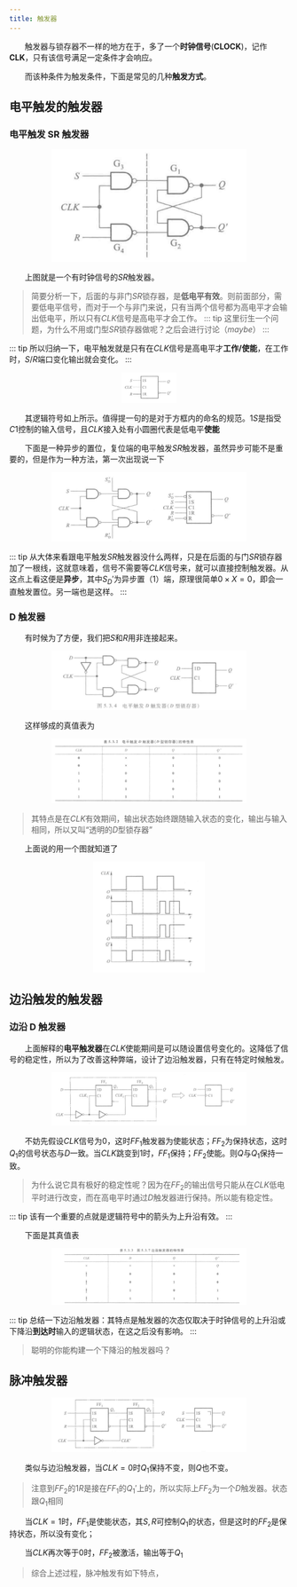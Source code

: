```yaml
---
title: 触发器
---
```


&emsp;&emsp;触发器与锁存器不一样的地方在于，多了一个**时钟信号**($\mathbf{CLOCK}$)，记作$\mathbf{CLK}$，只有该信号满足一定条件才会响应。

&emsp;&emsp;而该种条件为触发条件，下面是常见的几种**触发方式**。

## 电平触发的触发器

### 电平触发 SR 触发器

<div align=center>
<img src="./logic8/gateSR.png" style="width:70%" />
</div>

&emsp;&emsp;上图就是一个有时钟信号的$SR$触发器。

> 简要分析一下，后面的与非门$SR$锁存器，是**低电平有效**。则前面部分，需要低电平信号，而对于一个与非门来说，只有当两个信号都为高电平才会输出低电平，所以只有$CLK$信号是高电平才会工作。
> ::: tip
> 这里衍生一个问题，为什么不用或门型$SR$锁存器做呢？之后会进行讨论（$maybe$）
> :::

::: tip
所以归纳一下，电平触发就是只有在$CLK$信号是高电平才**工作/使能**，在工作时，$S/R$端口变化输出就会变化。
:::

<div align=center>
<img src="./logic8/GateSRlogic.png" style="width:20%" />
</div>

&emsp;&emsp;其逻辑符号如上所示。值得提一句的是对于方框内的命名的规范。$1S$是指受$C1$控制的输入信号，且$CLK$接入处有小圆圈代表是低电平**使能**

&emsp;&emsp;下面是一种异步的置位，复位端的电平触发$SR$触发器，虽然异步可能不是重要的，但是作为一种方法，第一次出现说一下

<div align=center>
<img src="./logic8/difGateSR.png" style="width:70%" />
</div>

::: tip
从大体来看跟电平触发$SR$触发器没什么两样，只是在后面的与门$SR$锁存器加了一根线，这就意味着，信号不需要等$CLK$信号来，就可以直接控制触发器。从这点上看这便是**异步**，其中$S_{D}'$为异步置（1）端，原理很简单$0\times X=0$，即会一直触发置位。另一端也是这样。
:::

### D 触发器

&emsp;&emsp;有时候为了方便，我们把$S$和$R$用非连接起来。

<div align=center>
<img src="./logic8/D.png" style="width:70%" />
</div>

&emsp;&emsp;这样够成的真值表为

<div align=center>
<img src="./logic8/Dzhen.png" style="width:70%" />
</div>

> 其特点是在$CLK$有效期间，输出状态始终跟随输入状态的变化，输出与输入相同，所以又叫“透明的$D$型锁存器”

&emsp;&emsp;上面说的用一个图就知道了

<div align=center>
<img src="./logic8/Dwave.png" style="width:40%" />
</div>

## 边沿触发的触发器

### 边沿 D 触发器

&emsp;&emsp;上面解释的**电平触发器**在$CLK$使能期间是可以随设置信号变化的。这降低了信号的稳定性，所以为了改善这种弊端，设计了边沿触发器，只有在特定时候触发。

<div align=center>
<img src="./logic8/edgeD.png" style="width:70%" />
</div>

&emsp;&emsp;不妨先假设$CLK$信号为$0$，这时$FF_{1}$触发器为使能状态；$FF_{2}$为保持状态，这时$Q_{1}$的信号状态与$D$一致。当$CLK$跳变到$1$时，$FF_{1}$保持；$FF_{2}$使能。则$Q$与$Q_{1}$保持一致。

> 为什么说它具有极好的稳定性呢？因为在$FF_{2}$的输出信号只能从在$CLK$低电平时进行改变，而在高电平时通过$D$触发器进行保持。所以能有稳定性。

::: tip
该有一个重要的点就是逻辑符号中的箭头为上升沿有效。
:::

&emsp;&emsp;下面是其真值表

<div align=center>
<img src="./logic8/edgeDzhen.png" style="width:70%" />
</div>

::: tip
总结一下边沿触发器：其特点是触发器的次态仅取决于时钟信号的上升沿或下降沿**到达时**输入的逻辑状态，在这之后没有影响。
:::

> 聪明的你能构建一个下降沿的触发器吗？

## 脉冲触发器

<div align=center>
<img src="./logic8/pulseSR.png" style="width:70%" />
</div>

&emsp;&emsp;类似与边沿触发器，当$CLK=0$时$Q_{1}$保持不变，则$Q$也不变。

> 注意到$FF_{2}$的$1R$是接在$FF_{1}$的$Q_{1}'$上的，所以实际上$FF_{2}$为一个$D$触发器。状态跟$Q_{1}$相同

&emsp;&emsp;当$CLK=1$时，$FF_{1}$是使能状态，其$S,R$可控制$Q_{1}$的状态，但是这时的$FF_{2}$是保持状态，所以没有变化；

&emsp;&emsp;当$CLK$再次等于$0$时，$FF_{2}$被激活，输出等于$Q_{1}$

> 综合上述过程，脉冲触发有如下特点，
